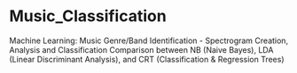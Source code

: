 # Music_Classification
Machine Learning: Music Genre/Band Identification - Spectrogram Creation, Analysis and Classification Comparison between NB (Naive Bayes), LDA (Linear Discriminant Analysis), and CRT (Classification &amp; Regression Trees)

